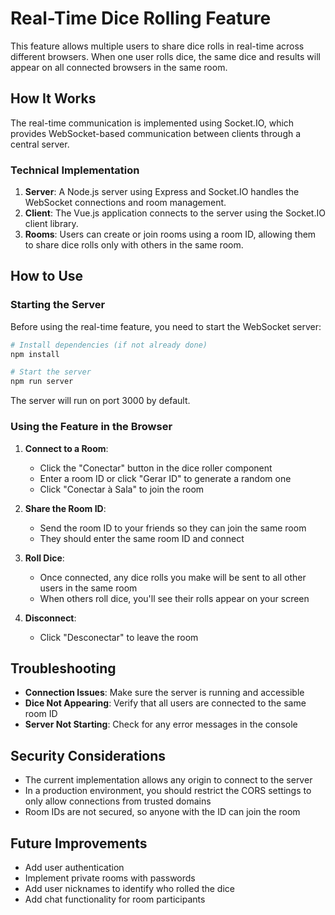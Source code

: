 # Real-Time Dice Rolling Feature

This feature allows multiple users to share dice rolls in real-time across different browsers. When one user rolls dice, the same dice and results will appear on all connected browsers in the same room.

## How It Works

The real-time communication is implemented using Socket.IO, which provides WebSocket-based communication between clients through a central server.

### Technical Implementation

1. **Server**: A Node.js server using Express and Socket.IO handles the WebSocket connections and room management.
2. **Client**: The Vue.js application connects to the server using the Socket.IO client library.
3. **Rooms**: Users can create or join rooms using a room ID, allowing them to share dice rolls only with others in the same room.

## How to Use

### Starting the Server

Before using the real-time feature, you need to start the WebSocket server:

```bash
# Install dependencies (if not already done)
npm install

# Start the server
npm run server
```

The server will run on port 3000 by default.

### Using the Feature in the Browser

1. **Connect to a Room**:
   - Click the "Conectar" button in the dice roller component
   - Enter a room ID or click "Gerar ID" to generate a random one
   - Click "Conectar à Sala" to join the room

2. **Share the Room ID**:
   - Send the room ID to your friends so they can join the same room
   - They should enter the same room ID and connect

3. **Roll Dice**:
   - Once connected, any dice rolls you make will be sent to all other users in the same room
   - When others roll dice, you'll see their rolls appear on your screen

4. **Disconnect**:
   - Click "Desconectar" to leave the room

## Troubleshooting

- **Connection Issues**: Make sure the server is running and accessible
- **Dice Not Appearing**: Verify that all users are connected to the same room ID
- **Server Not Starting**: Check for any error messages in the console

## Security Considerations

- The current implementation allows any origin to connect to the server
- In a production environment, you should restrict the CORS settings to only allow connections from trusted domains
- Room IDs are not secured, so anyone with the ID can join the room

## Future Improvements

- Add user authentication
- Implement private rooms with passwords
- Add user nicknames to identify who rolled the dice
- Add chat functionality for room participants 
